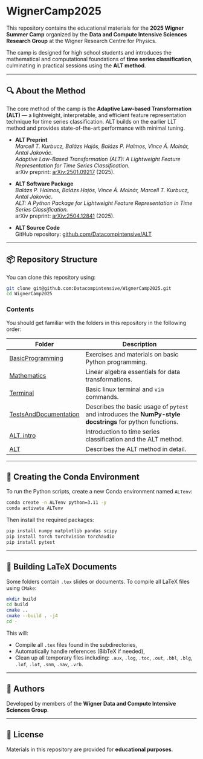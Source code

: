 # WignerCamp2025

This repository contains the educational materials for the **2025 Wigner Summer Camp** organized by the **Data and Compute Intensive Sciences Research Group** at the Wigner Research Centre for Physics.

The camp is designed for high school students and introduces the mathematical and computational foundations of **time series classification**, culminating in practical sessions using the **ALT method**.

---

## 🔍 About the Method

The core method of the camp is the **Adaptive Law-based Transformation (ALT)** — a lightweight, interpretable, and efficient feature representation technique for time series classification. ALT builds on the earlier LLT method and provides state-of-the-art performance with minimal tuning.

- **ALT Preprint**  
  *Marcell T. Kurbucz, Balázs Hajós, Balázs P. Halmos, Vince Á. Molnár, Antal Jakovác*.  
  *Adaptive Law-Based Transformation (ALT): A Lightweight Feature Representation for Time Series Classification.*  
  arXiv preprint: [arXiv:2501.09217](https://arxiv.org/abs/2501.09217) (2025).

- **ALT Software Package**  
  *Balázs P. Halmos, Balázs Hajós, Vince Á. Molnár, Marcell T. Kurbucz, Antal Jakovác*.  
  *ALT: A Python Package for Lightweight Feature Representation in Time Series Classification.*  
  arXiv preprint: [arXiv:2504.12841](https://arxiv.org/abs/2504.12841) (2025).

- **ALT Source Code**  
  GitHub repository: [github.com/Datacompintensive/ALT](https://github.com/Datacompintensive/ALT)

---

## 📦 Repository Structure

You can clone this repository using:

```bash
git clone git@github.com:Datacompintensive/WignerCamp2025.git
cd WignerCamp2025
```

### Contents

You should get familiar with the folders in this repository in the following order:

| Folder | Description |
|--------|-------------|
| [BasicProgramming](./BasicProgramming) | Exercises and materials on basic Python programming. |
| [Mathematics](./Mathematics) | Linear algebra essentials for data transformations. |
| [Terminal](./Terminal) | Basic linux terminal and `vim` commands. |
| [TestsAndDocumentation](./TestsAndDocumentation) | Describes the basic usage of `pytest` and introduces the **NumPy-style docstrings** for python functions. |
| [ALT_intro](./ALT_intro) | Introduction to time series classification and the ALT method. |
| [ALT](./ALT) | Describes the ALT method in detail. |

---

## 🐍 Creating the Conda Environment

To run the Python scripts, create a new Conda environment named `ALTenv`:

```bash
conda create -n ALTenv python=3.11 -y
conda activate ALTenv
```

Then install the required packages:

```bash
pip install numpy matplotlib pandas scipy
pip install torch torchvision torchaudio
pip install pytest
```

---

## 📄 Building LaTeX Documents

Some folders contain `.tex` slides or documents. To compile all LaTeX files using `CMake`:

```bash
mkdir build
cd build
cmake ..
cmake --build . -j4
cd -
```

This will:

- Compile all `.tex` files found in the subdirectories,
- Automatically handle references (BibTeX if needed),
- Clean up all temporary files including: `.aux`, `.log`, `.toc`, `.out`, `.bbl`, `.blg`, `.lof`, `.lot`, `.snm`, `.nav`, `.vrb`.

---

## 👥 Authors

Developed by members of the **Wigner Data and Compute Intensive Sciences Group**.

---

## 📜 License

Materials in this repository are provided for **educational purposes**.